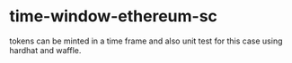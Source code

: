 # time-window-ethereum-sc
tokens can be minted in a time frame and also unit test for this case using hardhat and waffle.
